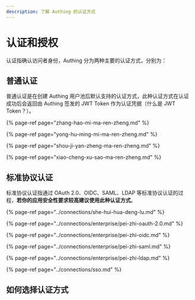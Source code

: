 ```yaml
---
description: 了解 Authing 的认证方式
---
```


# 认证和授权

认证指确认访问者身份，Authing 分为两种主要的认证方式，分别为：

## 普通认证

普通认证是在创建 Authing 用户池后默认支持的认证方式，此种认证方式在认证成功后会返回由 Authing 签发的 JWT Token 作为认证凭据（什么是 JWT Token？）。

{% page-ref page="zhang-hao-mi-ma-ren-zheng.md" %}

{% page-ref page="yong-hu-ming-mi-ma-ren-zheng.md" %}

{% page-ref page="shou-ji-yan-zheng-ma-ren-zheng.md" %}

{% page-ref page="xiao-cheng-xu-sao-ma-ren-zheng.md" %}

## 标准协议认证

标准协议认证指通过 OAuth 2.0、OIDC、SAML、LDAP 等标准协议认证的过程，**若你的应用安全性要求较高建议使用此种认证方式**。

{% page-ref page="../connections/she-hui-hua-deng-lu.md" %}

{% page-ref page="../connections/enterprise/pei-zhi-oauth-2.0.md" %}

{% page-ref page="../connections/enterprise/pei-zhi-oidc.md" %}

{% page-ref page="../connections/enterprise/pei-zhi-saml.md" %}

{% page-ref page="../connections/enterprise/pei-zhi-ldap.md" %}

{% page-ref page="../connections/sso.md" %}

## 如何选择认证方式



